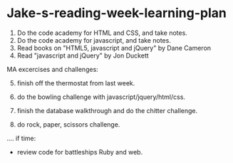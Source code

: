 # Jake-s-reading-week-learning-plan

1. Do the code academy for HTML and CSS, and take notes. 
2. Do the code academy for javascript, and take notes. 
3. Read books on "HTML5, javascript and jQuery" by Dane Cameron
4. Read "javascript and jQuery" by Jon Duckett 

MA excercises and challenges: 

5. finish off the thermostat from last week. 
6. do the bowling challenge with javascript/jquery/html/css. 

7. finish the database walkthrough and do the chitter challenge. 
8. do rock, paper, scissors challenge. 

.... if time: 
- review code for battleships Ruby and web. 

